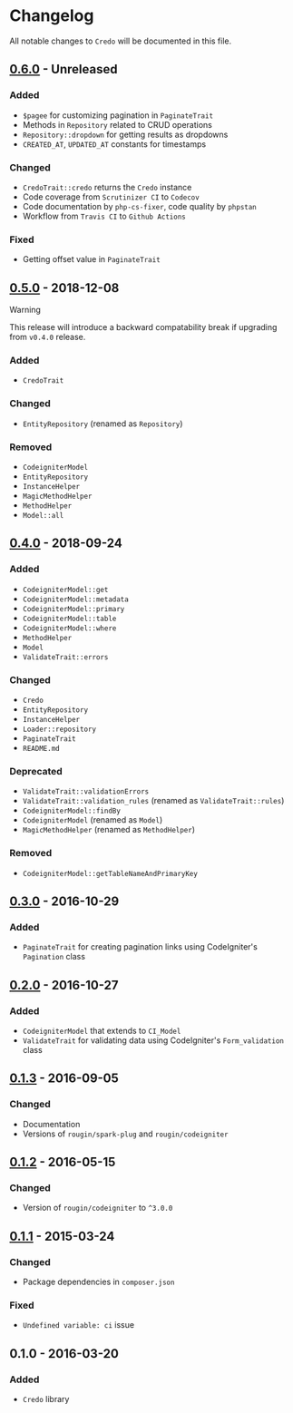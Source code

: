 # Changelog

All notable changes to `Credo` will be documented in this file.

## [0.6.0](https://github.com/rougin/credo/compare/v0.5.0...v0.6.0) - Unreleased

### Added
- `$pagee` for customizing pagination in `PaginateTrait`
- Methods in `Repository` related to CRUD operations
- `Repository::dropdown` for getting results as dropdowns
- `CREATED_AT`, `UPDATED_AT` constants for timestamps

### Changed
- `CredoTrait::credo` returns the `Credo` instance
- Code coverage from `Scrutinizer CI` to `Codecov`
- Code documentation by `php-cs-fixer`, code quality by `phpstan`
- Workflow from `Travis CI` to `Github Actions`

### Fixed
- Getting offset value in `PaginateTrait`

## [0.5.0](https://github.com/rougin/credo/compare/v0.4.0...v0.5.0) - 2018-12-08

> [!WARNING]
> This release will introduce a backward compatability break if upgrading from `v0.4.0` release.

### Added
- `CredoTrait`

### Changed
- `EntityRepository` (renamed as `Repository`)

### Removed
- `CodeigniterModel`
- `EntityRepository`
- `InstanceHelper`
- `MagicMethodHelper`
- `MethodHelper`
- `Model::all`

## [0.4.0](https://github.com/rougin/credo/compare/v0.3.0...v0.4.0) - 2018-09-24

### Added
- `CodeigniterModel::get`
- `CodeigniterModel::metadata`
- `CodeigniterModel::primary`
- `CodeigniterModel::table`
- `CodeigniterModel::where`
- `MethodHelper`
- `Model`
- `ValidateTrait::errors`

### Changed
- `Credo`
- `EntityRepository`
- `InstanceHelper`
- `Loader::repository`
- `PaginateTrait`
- `README.md`

### Deprecated
- `ValidateTrait::validationErrors`
- `ValidateTrait::validation_rules` (renamed as `ValidateTrait::rules`)
- `CodeigniterModel::findBy`
- `CodeigniterModel` (renamed as `Model`)
- `MagicMethodHelper` (renamed as `MethodHelper`)

### Removed
- `CodeigniterModel::getTableNameAndPrimaryKey`

## [0.3.0](https://github.com/rougin/credo/compare/v0.2.0...v0.3.0) - 2016-10-29

### Added
- `PaginateTrait` for creating pagination links using CodeIgniter's `Pagination` class

## [0.2.0](https://github.com/rougin/credo/compare/v0.1.3...v0.2.0) - 2016-10-27

### Added
- `CodeigniterModel` that extends to `CI_Model`
- `ValidateTrait` for validating data using CodeIgniter's `Form_validation` class

## [0.1.3](https://github.com/rougin/credo/compare/v0.1.1...v0.1.3) - 2016-09-05

### Changed
- Documentation
- Versions of `rougin/spark-plug` and `rougin/codeigniter`

## [0.1.2](https://github.com/rougin/credo/compare/v0.1.1...v0.1.2) - 2016-05-15

### Changed
- Version of `rougin/codeigniter` to `^3.0.0`

## [0.1.1](https://github.com/rougin/describe/compare/v0.1.0...v0.1.1) - 2015-03-24

### Changed
- Package dependencies in `composer.json`

### Fixed
- `Undefined variable: ci` issue

## 0.1.0 - 2016-03-20

### Added
- `Credo` library